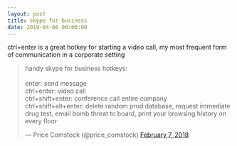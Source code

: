 ```yaml
---
layout: post
title: skype for business
date: 2019-04-06 00:00:00
---
```


ctrl+enter is a great hotkey for starting a video call, my most frequent form of communication in a corporate setting

<blockquote class="twitter-tweet" data-lang="en"><p lang="en" dir="ltr">handy skype for business hotkeys:<br><br>enter: send message<br>ctrl+enter: video call<br>ctrl+shift+enter: conference call entire company<br>ctrl+shift+alt+enter: delete random prod database, request immediate drug test, email bomb threat to board, print your browsing history on every floor</p>&mdash; Price Comstock (@price_comstock) <a href="https://twitter.com/price_comstock/status/961331331983650816?ref_src=twsrc%5Etfw">February 7, 2018</a></blockquote>
<script async src="https://platform.twitter.com/widgets.js" charset="utf-8"></script>
